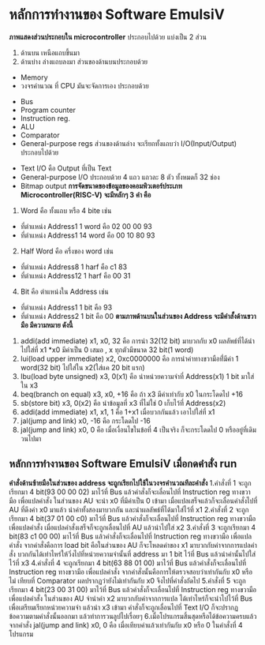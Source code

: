 # หลักการทำงานของ Software EmulsiV
**ภาพแสดงส่วนประกอบใน microcontroller**
ประกอบไปด้วย
แบ่งเป็น 2 ส่วน
1. ด้านบน เหนือแถบขึ้นมา
2. ด้านบ่าง ล่างแถบลงมา
ส่วนของด้านบนประกอบด้วย
* Memory
* วงจรคำนวณ ที่ CPU มันจะจัดการเอง ประกอบด้วย
- Bus
- Program counter
- Instruction reg.
- ALU
- Comparator
- General-purpose regs
ส่วนของด้านล่าง จะเรียกทั้งแถบว่า I/O(Input/Output) ประกอบไปด้วย
* Text I/O คือ Output ที่เป็น Text
* General-purpose I/O
  ประกอบด้วย 4 แถว แถวละ 8 ตัว ทั้งหมดก็ 32 ช่อง
* Bitmap output
**การจัดขนาดของข้อมูลของคอมพิวเตอร์ประเภท Microcontroller(RISC-V) จะมีหลักๆ 3 คำ คือ**
1. Word คือ ทั้งแถบ หรือ 4 bite เช่น
- ที่ตำแหน่ง Address1 1 word คือ 02 00 00 93
- ที่ตำแหน่ง Address1 14 word คือ 00 10 80 93
2. Half Word คือ ครึ่งของ word เช่น
- ที่ตำแหน่ง Address8 1 harf คือ c1 83
- ที่ตำแหน่ง Address12 1 harf คือ 00 31
4. Bit คือ ตำแหน่งใน Address เช่น
- ที่ตำแหน่ง Address1 1 bit คือ 93 
- ที่ตำแหน่ง Address2 1 bit คือ 00
**ตามภาพด้านบนในส่วนของ Address จะมีคำสั้งด้านขวามือ มีความหมาย ดังนี้**
1. addi(add immediate) x1, x0, 32 คือ การนำ 32(12 bit) มาบวกกับ x0 ผลลัพธ์ที่ได้นำไปใส่ที่ x1 *x0 มีค่าเป็น 0 เสมอ , x ทุกตัวมีขนาด 32 bit(1 word)    
2. lui(load upper immediate) x2, 0xc0000000 คือ การนำค่าทางขวามือที่่มีค่า 1 word(32 bit) ไปใส่ใน x2(ใส่แค 20 bit แรก)
3. lbu(load byte unsigned) x3, 0(x1) คือ นำหน่วยความจำที่ Address(x1) 1 bit มาใส่ใน x3
4. beq(branch on equal) x3, x0, +16 คือ ถ้า x3 มีค่าเท่ากับ x0 ในกระโดดไป +16
5. sb(store bit) x3, 0(x2) คือ นำข้อมูลที่ x3 ที่ไม่ใช่ 0 เก็บไว้ที่ Address(x2)
6. addi(add immediate) x1, x1, 1 คือ 1+x1 เมื่อบวกกันแล้ว เอาไปใส่ที่ x1 
7. jal(jump and link) x0, -16 คือ กระโดดไป -16
8. jal(jump and link) x0, 0 คือ เมื่อเงื่อนไขในข้อที่ 4 เป็นจริง ก็จะกระโดดไป 0 หรืออยู่ที่เดิมวนไปมา

## หลักการทำงานของ Software EmulsiV เมื่อกดคำสั่ง **run**
**คำสั่งด้านซ้ายมือในส่วนของ address จะถูกเรียกไปใช้ในวงจรคำนวณทีละคำสั่ง**
1.คำสั่งที่ 1 จะถูกเรียกมา 4 bit(93 00 00 02) มาไว้ที่ Bus แล้วคำสั่งก็จะเลื่อนไปที่ Instruction reg ทางขวามือ เพื่อแปลคำสั่ง ในส่วนของ AU จะนำ x0 ที่มีค่าเป็น 0 เข้ามา เมื่อแปลเสร็จแล้วก็จะเลื่อนคำสั่งไปที่ AU ที่ดึงค่า x0 มาแล้ว นำค่าทั้งสองมาบวกกัน และนำผลลัพธ์ที่ได้มาใส่ไว้ที่ x1
2.คำสั่งที่ 2 จะถูกเรียกมา 4 bit(37 01 00 c0) มาไว้ที่ Bus แล้วคำสั่งก็จะเลื่อนไปที่ Instruction reg ทางขวามือ เพื่อแปลคำสั่ง เมื่อแปลคำสั่งเสร็จก็จะถูกเลื่อนไปที่ AU แล้วนำไปใส่ x2
3.คำสั่งที่ 3 จะถูกเรียกมา 4 bit(83 c1 00 00) มาไว้ที่ Bus แล้วคำสั่งก็จะเลื่อนไปที่ Instruction reg ทางขวามือ เพื่อแปลคำสั่ง จากคำสั่งคือการ load bit คือในส่วนของ AU ก็จะโหลดค่าของ x1 มาบวกกับค่าจากการแปลคำสั่ง บวกกันได้เท่าไหร่ให้วิ่งไปที่หน่วยความจำนั้นที่ address มา 1 bit ไว้ที่ Bus แล้วนำค่านั้นไปใส่ไว้ที่ x3
4.คำสั่งที่ 4 จะถูกเรียกมา 4 bit(63 88 01 00) มาไว้ที่ Bus แล้วคำสั่งก็จะเลื่อนไปที่ Instruction reg ทางขวามือ เพื่อแปลคำสั่ง จากคำสั่งนั้นคือการให้ตรวจสอบว่าเท่ากันกับ x0 หรือไม่ เทียบที่ Comparator ผลปรากฏว่ายังไม่เท่ากันกับ x0 จึงไปที่คำสั่งถัดไป
5.คำสั่งที่ 5 จะถูกเรียกมา 4 bit(23 00 31 00) มาไว้ที่ Bus แล้วคำสั่งก็จะเลื่อนไปที่ Instruction reg ทางขวามือ เพื่อแปลคำสั่ง ในส่วนของ AU จำนำค่า x2 มาบวกกับค่าจากการแปล ได้เท่าไหร่ก็จะนำไปไว้ที่ Bus เพื่อเตรียมเรียกหน่วยความจำ แล้วนำ x3 เข้ามา คำสั่งก็จะถูกเลื่อนไปที่ Text I/O ก็จะปรากฏข้อความตามคำสั่งนั้นออกมา แล้วทำการวนลูปไปเรื่อยๆ 
6.เมื่อโปรแกรมสิ้นสุดหรือได้ข้อความครบแล้ว จากคำสั่ง jal(jump and link) x0, 0  คือ เมื่อเทียบค่าแล้วเท่ากันกับ x0 หรือ 0 ในคำสั่งที่ 4 โปรแกรม
